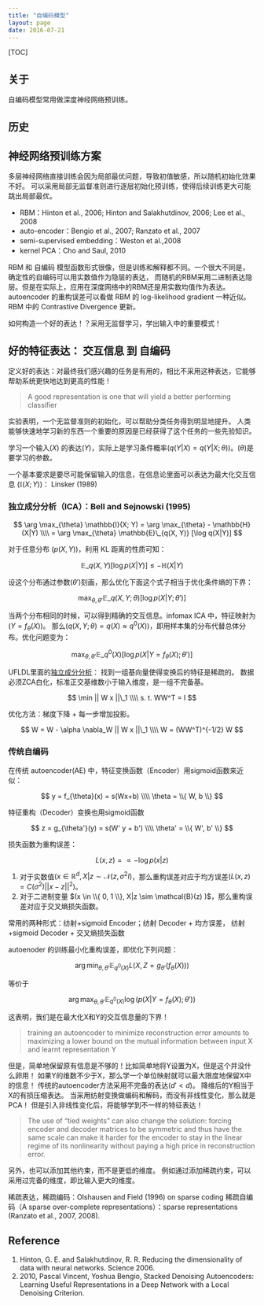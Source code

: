 ```yaml
---
title: "自编码模型"
layout: page
date: 2016-07-21
---
```

[TOC]

## 关于
自编码模型常用做深度神经网络预训练。


## 历史

## 神经网络预训练方案
多层神经网络直接训练会因为局部最优问题，导致初值敏感，所以随机初始化效果不好。
可以采用局部无监督准则进行逐层初始化预训练，使得后续训练更大可能跳出局部最优。

- RBM：Hinton et al., 2006; Hinton and Salakhutdinov, 2006; Lee et al., 2008
- auto-encoder：Bengio et al., 2007; Ranzato et al., 2007
- semi-supervised embedding：Weston et al.,2008
- kernel PCA：Cho and Saul, 2010

RBM 和 自编码 模型函数形式很像，但是训练和解释都不同。一个很大不同是，确定性的自编码可以用实数值作为隐层的表达，
而随机的RBM采用二进制表达隐层。但是在实际上，应用在深度网络中的RBM还是用实数均值作为表达。
autoencoder 的重构误差可以看做 RBM 的 log-likelihood gradient 一种近似。
RBM 中的 Contrastive Divergence 更新。

如何构造一个好的表达！？采用无监督学习，学出输入中的重要模式！

## 好的特征表达： 交互信息 到 自编码
定义好的表达：对最终我们感兴趣的任务是有用的，相比不采用这种表达，它能够帮助系统更快地达到更高的性能！

> A good representation is one that will yield a better performing classifier

实验表明，一个无监督准则的初始化，可以帮助分类任务得到明显地提升。
人类能够快速地学习新的东西一个重要的原因是已经获得了这个任务的一些先验知识。

学习一个输入$(X)$ 的表达$(Y)$，实际上是学习条件概率$(q(Y|X) = q(Y|X; \theta))$。$(\theta)$是要学习的参数。

一个基本要求是要尽可能保留输入的信息，在信息论里面可以表达为最大化交互信息 $(\mathbb{I}(X; Y))$： Linsker (1989)

### 独立成分分析（ICA）：Bell and Sejnowski (1995)

$$
\arg \max_{\theta} \mathbb{I}(X; Y) = \arg \max_{\theta} - \mathbb{H}(X|Y) \\\\
    = \arg \max_{\theta} \mathbb{E}\_{q(X, Y)} [\log q(X|Y)]
$$

对于任意分布 $(p(X, Y))$，利用 KL 距离的性质可知：

$$
\mathbb{E}\_{q(X, Y)} [\log p(X|Y)] \le - \mathbb{H}(X|Y)
$$

设这个分布通过参数$(\theta')$刻画，那么优化下面这个式子相当于优化条件熵的下界：

$$
\max_{\theta, \theta'} \mathbb{E}\_{q(X, Y; \theta)} [\log p(X|Y; \theta')]
$$

当两个分布相同的时候，可以得到精确的交互信息。infomax ICA 中，特征映射为 $(Y = f_{\theta}(X))$。
那么$(q(X, Y;\theta) = q(X) \approx q^0(X))$，即用样本集的分布代替总体分布。优化问题变为：

$$
\max_{\theta, \theta'} \mathbb{E}\_{q^0(X)} [\log p(X|Y=f_{\theta}(X); \theta')]
$$

UFLDL里面的[独立成分分析](http://deeplearning.stanford.edu/wiki/index.php/%E7%8B%AC%E7%AB%8B%E6%88%90%E5%88%86%E5%88%86%E6%9E%90)：
找到一组基向量使得变换后的特征是稀疏的。
数据必须ZCA白化，标准正交基维数小于输入维度，是一组不完备基。

$$
\min || W x ||\_1  \\\\
s. t. WW^T = I
$$

优化方法：梯度下降 + 每一步增加投影。

$$
W = W - \alpha \nabla_W || W x ||\_1 \\\\
W = (WW^T)^{-1/2} W
$$

### 传统自编码
在传统 autoencoder(AE) 中，特征变换函数（Encoder）用sigmoid函数来近似：

$$
y = f_{\theta}(x) = s(Wx+b)   \\\\
\theta = \\{ W, b \\}
$$

特征重构（Decoder）变换也用sigmoid函数

$$
z = g_{\theta'}(y) = s(W' y + b') \\\\
\theta'  = \\{ W', b' \\}
$$

损失函数为重构误差：

$$
L(x, z) = \varpropto - \log p(x | z)
$$

1. 对于实数值$(x \in \mathbb{R}^d, X|z \sim \mathcal{N}(z, \sigma^2 I)$，那么重构误差对应于均方误差$(L(x, z) = C(\sigma^2)||x-z||^2)$。
2. 对于二进制变量 $(x \in \\{ 0, 1 \\}, X|z \sim \mathcal{B}(z) )$，那么重构误差对应于交叉熵损失函数。

常用的两种形式：纺射+sigmoid Encoder；纺射 Decoder + 均方误差， 纺射+sigmoid Decoder + 交叉熵损失函数

autoenoder 的训练最小化重构误差，即优化下列问题：

$$
\arg \min_{\theta, \theta'} \mathbb{E}_{q^0(X)} L(X, Z=g_{\theta'}(f_{\theta}(X)))
$$

等价于

$$
\arg \max_{\theta, \theta'} \mathbb{E}_{q^0(X)} \log(p(X| Y=f_{\theta}(X); \theta'))
$$

这表明，我们是在最大化X和Y的交互信息量的下界！

> training an autoencoder to minimize reconstruction error amounts
> to maximizing a lower bound on the mutual information between input X and learnt representation Y

但是，简单地保留原有信息是不够的！比如简单地将Y设置为X，但是这个并没什么卵用！
如果Y的维数不少于X，那么学一个单位映射就可以最大限度地保留X中的信息！
传统的autoencoder方法采用不完备的表达$(d' < d)$。
降维后的Y相当于X的有损压缩表达。
当采用纺射变换做编码和解码，而没有非线性变化，那么就是PCA！
但是引入非线性变化后，将能够学到不一样的特征表达！

> The use of “tied weights” can also change the solution: forcing encoder and decoder matrices to
> be symmetric and thus have the same scale can make it harder for the encoder to stay in the linear
> regime of its nonlinearity without paying a high price in reconstruction error.

另外，也可以添加其他约束，而不是更低的维度。
例如通过添加稀疏约束，可以采用过完备的维度，即比输入更大的维度。

稀疏表达，稀疏编码：Olshausen and Field (1996) on sparse coding
稀疏自编码（A sparse over-complete representations）：sparse representations (Ranzato et al., 2007, 2008).


## Reference
1. Hinton, G. E. and Salakhutdinov, R. R. Reducing the dimensionality of data with neural networks. Science 2006.
2. 2010, Pascal Vincent, Yoshua Bengio, Stacked Denoising Autoencoders: Learning Useful Representations in a Deep Network with a Local Denoising Criterion.
